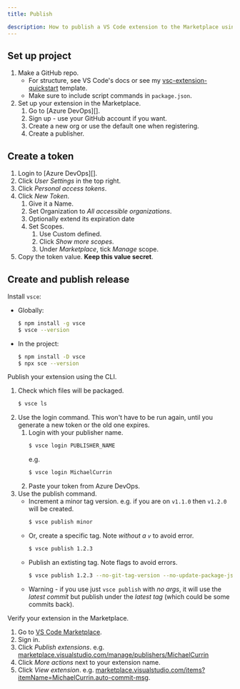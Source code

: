 ```yaml
---
title: Publish

description: How to publish a VS Code extension to the Marketplace using Azure DevOps
---
```


## Set up project

1. Make a GitHub repo.
    - For structure, see VS Code's docs or see my [vsc-extension-quickstart](https://github.com/MichaelCurrin/vsc-extension-quickstart) template.
    - Make sure to include script commands in `package.json`.
1. Set up your extension in the Marketplace.
    1. Go to [Azure DevOps][].
    1. Sign up - use your GitHub account if you want.
    1. Create a new org or use the default one when registering.
    1. Create a publisher.


## Create a token

1. Login to [Azure DevOps][].
1. Click _User Settings_ in the top right.
1. Click _Personal access tokens_.
1. Click _New Token_. 
    1. Give it a Name.
    1. Set Organization to _All accessible organizations_.
    1. Optionally extend its expiration date
    1. Set Scopes.
        1. Use Custom defined.
        1. Click _Show more scopes_.
        1. Under _Marketplace_, tick _Manage_ scope.
1. Copy the token value. **Keep this value secret**.


## Create and publish release

Install `vsce`:

- Globally:
    ```sh
    $ npm install -g vsce
    $ vsce --version
    ```
- In the project:
    ```sh
    $ npm install -D vsce
    $ npx sce --version
    ```
    
Publish your extension using the CLI.

1. Check which files will be packaged.
    ```sh
    $ vsce ls
    ```
1. Use the login command. This won't have to be run again, until you generate a new token or the old one expires.
    1. Login with your publisher name.
        ```sh
        $ vsce login PUBLISHER_NAME
        ```
        e.g.
        ```sh
        $ vsce login MichaelCurrin
        ```
    1. Paste your token from Azure DevOps.
1. Use the publish command.
    - Increment a minor tag version. e.g. if you are on `v1.1.0` then `v1.2.0` will be created.
        ```sh
        $ vsce publish minor
        ```
    - Or, create a specific tag. Note _without a `v`_ to avoid error. 
        ```sh
        $ vsce publish 1.2.3
        ```
    - Publish an extisting tag. Note flags to avoid errors.
        ```sh
        $ vsce publish 1.2.3 --no-git-tag-version --no-update-package-json
        ```
    - Warning - if you use just `vsce publish` with _no args_, it will use the _latest commit_ but publish under the _latest tag_ (which could be some commits back).

Verify your extension in the Marketplace.

1. Go to [VS Code Marketplace](https://marketplace.visualstudio.com/).
1. Sign in.
1. Click _Publish extensions_. e.g. [marketplace.visualstudio.com/manage/publishers/MichaelCurrin](https://marketplace.visualstudio.com/manage/publishers/MichaelCurrin)
1. Click _More actions_ next to your extension name.
1. Click _View extension_. e.g. [marketplace.visualstudio.com/items?itemName=MichaelCurrin.auto-commit-msg](https://marketplace.visualstudio.com/items?itemName=MichaelCurrin.auto-commit-msg).

[AzureDevOps]: https://dev.azure.com

